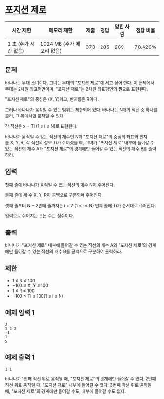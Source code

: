 # [포지션 제로](https://www.acmicpc.net/problem/30009)

| 시간 제한 | 메모리 제한 | 제출 | 정답 | 맞힌 사람 | 정답 비율 |
| --- | --- | --- | --- | --- | --- |
| 1 초 (추가 시간 없음) | 1024 MB (추가 메모리 없음) | 373 | 285 | 269 | 78.426% |

## 문제

바나나는 무대 소녀이다. 그녀는 무대의 "포지션 제로"에 서고 싶어 한다. 이 문제에서 무대는 2차원 좌표평면이며, "포지션 제로"는 2차원 좌표평면의 **원**으로 표현된다.

"포지션 제로"의 중심은 (X, Y)이고, 반지름은 R이다.

그러나 바나나가 움직일 수 있는 범위는 제한되어 있다. 바나나는 N개의 직선 중 하나를 골라, 그 위에서만 움직일 수 있다.

각 직선은 x = Ti (1 ≤ i ≤ N)로 표현된다.

바나나가 움직일 수 있는 직선의 개수인 N과 "포지션 제로"의 중심의 좌표와 반지름 X, Y, R, 각 직선의 정보 Ti가 주어졌을 때, 그녀가 "포지션 제로" 내부에 들어갈 수 있는 직선의 개수 A와 "포지션 제로"의 경계에만 들어갈 수 있는 직선의 개수 B를 출력하라.

## 입력

첫째 줄에 바나나가 움직일 수 있는 직선의 개수 N이 주어진다.

둘째 줄에 세 수 X, Y, R이 공백으로 구분되어 주어진다.

셋째 줄부터 N + 2번째 줄까지는 i + 2 (1 ≤ i ≤ N) 번째 줄에 Ti가 순서대로 주어진다.

입력으로 주어지는 모든 수는 정수이다.

## 출력

바나나가 "포지션 제로" 내부에 들어갈 수 있는 직선의 개수 A와 "포지션 제로"의 경계에만 들어갈 수 있는 직선의 개수 B를 공백으로 구분하여 출력하라.

## 제한

- 1 ≤ N ≤ 100
- −100 ≤ X, Y ≤ 100
- 1 ≤ R ≤ 100
- −100 ≤ Ti ≤ 100(1 ≤ i ≤ N)

## 예제 입력 1

```
3
1 2 2
-1
1
5

```

## 예제 출력 1

```
1 1

```

바나나가 1번째 직선 위로 움직일 때, "포지션 제로"의 경계에만 들어갈 수 있다. 2번째 직선 위로 움직일 때, "포지션 제로" 내부에 들어갈 수 있다. 3번째 직선 위로 움직일 때, "포지션 제로"의 경계에만 들어갈 수도, 내부에 들어갈 수도 없다.
